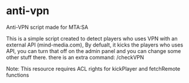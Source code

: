 # anti-vpn
Anti-VPN script made for MTA:SA

This is a simple script created to detect players who uses VPN with an external API (mind-media.com),
By defualt, it kicks the players who uses API, you can turn that off on the admin panel and you can change some other stuff there.
there is an extra command: /checkVPN

Note: This resource requires ACL rights for kickPlayer and fetchRemote functions
